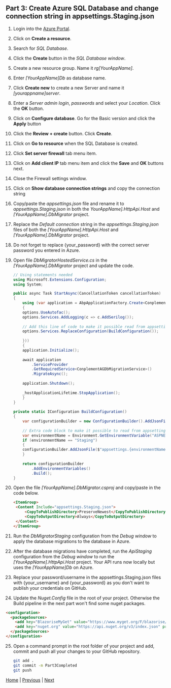 ## Part 3: Create Azure SQL Database and change connection string in appsettings.Staging.json

1. Login into the [Azure Portal](https://portal.azure.com/#home).

2. Click on **Create a resource**.

3. Search for *SQL Database*.

4. Click the **Create** button in the *SQL Database window*.

5. Create a new resource group. Name it *rg[YourAppName]*.

6. Enter *[YourAppName]Db* as database name.

7. Click **Create new** to create a new Server and name it *[yourappname]server*.

8. Enter a *Server admin login*, *passwords* and select your *Location*. Click the **OK** button.

9. Click on **Configure database**. Go for the Basic version and click the **Apply** button

10. Click the **Review + create** button. Click **Create**.

11. Click on **Go to resource** when the SQL Database is created.

12. Click **Set server firewall** tab menu item.

13. Click on **Add client IP** tab menu item and click the **Save** and **OK** buttons next.

14. Close the Firewall settings window.

15. Click on **Show database connection strings** and copy the connection string

16. Copy/paste the *appsettings.json* file and rename it to *appsettings.Staging.json* in both the *YourAppName].HttpApi.Host* and *[YourAppName].DbMigrator* project.

17. Replace the *Default connection* string in the *appsettings.Staging.json* files of both the *[YourAppName].HttpApi.Host* and *[YourAppName].DbMigrator* project.

18. Do not forget to replace {your_password} with the correct server password you entered in Azure.

19. Open file *DbMigratorHostedService.cs* in the *[YourAppName].DbMigrator* project and update the code.

    ```csharp
    // Using statements needed
    using Microsoft.Extensions.Configuration;
    using System;

    public async Task StartAsync(CancellationToken cancellationToken)
    {
        using (var application = AbpApplicationFactory.Create<ConplementAGDbMigratorModule>(options =>
        {
        options.UseAutofac();
        options.Services.AddLogging(c => c.AddSerilog());
  
        // Add this line of code to make it possible read from appsettings.Staging.json
        options.Services.ReplaceConfiguration(BuildConfiguration());
  
        }))
        {
        application.Initialize();
  
        await application
            .ServiceProvider
            .GetRequiredService<ConplementAGDbMigrationService>()
            .MigrateAsync();
  
        application.Shutdown();
  
        _hostApplicationLifetime.StopApplication();
        }
    }
  
    private static IConfiguration BuildConfiguration()
    {
        var configurationBuilder = new ConfigurationBuilder().AddJsonFile("appsettings.json");
  
        // Extra code block to make it possible to read from appsettings.Staging.json
        var environmentName = Environment.GetEnvironmentVariable("ASPNETCORE_ENVIRONMENT");
        if (environmentName == "Staging")
        {
        configurationBuilder.AddJsonFile($"appsettings.{environmentName}.json", true);
        }
  
        return configurationBuilder
            .AddEnvironmentVariables()
            .Build();
    }
    ```

20. Open the file *[YourAppName].DbMigrator.csproj* and copy/paste in the code below.

     ```html
     <ItemGroup>
      <Content Include="appsettings.Staging.json">
          <CopyToPublishDirectory>PreserveNewest</CopyToPublishDirectory>
          <CopyToOutputDirectory>Always</CopyToOutputDirectory>
      </Content>
     </ItemGroup>
     ```

21. Run the *DbMigratorStaging* configuration from the *Debug window* to apply the database migrations to the database in Azure.

22. After the database migrations have completed, run the *ApiStaging* configuration from the *Debug window* to run the *[YourAppName].HttpApi.Host* project.
    Your API runs now locally but uses the *[YourAppName]Db* on Azure.

23. Replace your password/username in the appsettings.Staging.json files with {your_username} and {your_password} as you don't want to publish your credentials on GitHub.

24. Update the *Nuget.Config* file in the root of your project. Otherwise the Build pipeline in the next part won't find some nuget packages.

```html
<configuration>
  <packageSources>
    <add key="BlazoriseMyGet" value="https://www.myget.org/F/blazorise/api/v3/index.json" />
    <add key="nuget.org" value="https://api.nuget.org/v3/index.json" protocolVersion="3" />
  </packageSources>
</configuration>
```

25. Open a command prompt in the root folder of your project and add, commit and push all your changes to your GitHub repository.

    ```bash
    git add .
    git commit -m Part3Completed
    git push
    ```

[Home](./../../README.md) | [Previous](Tutorial/../../Part2/Part2.md) | [Next](Tutorial/../../Part4/Part4.md)